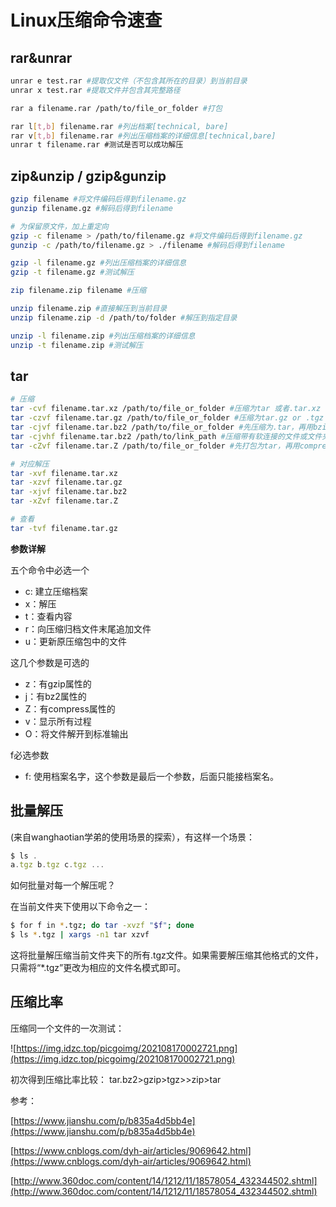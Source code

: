 # Linux压缩命令速查

<!--
Tags: 所有用户可食用
category: Linux奇技淫巧
create_date: October 2, 2021 3:30 PM
description: rar、zip、gzip、tar相关打包解压操作
-->

## rar&unrar

```bash
unrar e test.rar #提取仅文件（不包含其所在的目录）到当前目录
unrar x test.rar #提取文件并包含其完整路径

rar a filename.rar /path/to/file_or_folder #打包

rar l[t,b] filename.rar #列出档案[technical, bare]
rar v[t,b] filename.rar #列出压缩档案的详细信息[technical,bare]
unrar t filename.rar #测试是否可以成功解压
```

## zip&unzip / gzip&gunzip

```bash
gzip filename #将文件编码后得到filename.gz
gunzip filename.gz #解码后得到filename

# 为保留原文件，加上重定向
gzip -c filename > /path/to/filename.gz #将文件编码后得到filename.gz
gunzip -c /path/to/filename.gz > ./filename #解码后得到filename

gzip -l filename.gz #列出压缩档案的详细信息
gzip -t filename.gz #测试解压
```

```bash
zip filename.zip filename #压缩

unzip filename.zip #直接解压到当前目录
unzip filename.zip -d /path/to/folder #解压到指定目录

unzip -l filename.zip #列出压缩档案的详细信息
unzip -t filename.zip #测试解压
```

## tar

```bash
# 压缩
tar -cvf filename.tar.xz /path/to/file_or_folder #压缩为tar 或者.tar.xz
tar -czvf filename.tar.gz /path/to/file_or_folder #压缩为tar.gz or .tgz
tar -cjvf filename.tar.bz2 /path/to/file_or_folder #先压缩为.tar，再用bzip2压缩为.tar.bz2
tar -cjvhf filename.tar.bz2 /path/to/link_path #压缩带有软连接的文件或文件夹
tar -cZvf filename.tar.Z /path/to/file_or_folder #先打包为tar，再用compress(一般不自带该命令？)压缩，生成一个umcompress压缩过的包

# 对应解压
tar -xvf filename.tar.xz
tar -xzvf filename.tar.gz
tar -xjvf filename.tar.bz2
tar -xZvf filename.tar.Z

# 查看
tar -tvf filename.tar.gz
```

**参数详解**

五个命令中必选一个

- c: 建立压缩档案
- x：解压
- t：查看内容
- r：向压缩归档文件末尾追加文件
- u：更新原压缩包中的文件

这几个参数是可选的

- z：有gzip属性的
- j：有bz2属性的
- Z：有compress属性的
- v：显示所有过程
- O：将文件解开到标准输出

f必选参数

- f: 使用档案名字，这个参数是最后一个参数，后面只能接档案名。

## 批量解压

(来自wanghaotian学弟的使用场景的探索），有这样一个场景：

```jsx
$ ls .
a.tgz b.tgz c.tgz ...
```

如何批量对每一个解压呢？

在当前文件夹下使用以下命令之一：

```bash
$ for f in *.tgz; do tar -xvzf "$f"; done
$ ls *.tgz | xargs -n1 tar xzvf
```

这将批量解压缩当前文件夹下的所有.tgz文件。如果需要解压缩其他格式的文件，只需将“*.tgz”更改为相应的文件名模式即可。

## 压缩比率

压缩同一个文件的一次测试：

![https://img.idzc.top/picgoimg/202108170002721.png](https://img.idzc.top/picgoimg/202108170002721.png)

初次得到压缩比率比较： tar.bz2>gzip>tgz>>zip>tar

参考：

[https://www.jianshu.com/p/b835a4d5bb4e](https://www.jianshu.com/p/b835a4d5bb4e)

[https://www.cnblogs.com/dyh-air/articles/9069642.html](https://www.cnblogs.com/dyh-air/articles/9069642.html)

[http://www.360doc.com/content/14/1212/11/18578054_432344502.shtml](http://www.360doc.com/content/14/1212/11/18578054_432344502.shtml)
<!--Valine-->